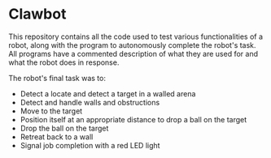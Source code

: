 # Clawbot
This repository contains all the code used to test various functionalities of a robot, along with the program to autonomously complete the robot's task. All programs have a commented description of what they are used for and what the robot does in response.

The robot's final task was to:
- Detect a locate and detect a target in a walled arena
- Detect and handle walls and obstructions
- Move to the target
- Position itself at an appropriate distance to drop a ball on the target
- Drop the ball on the target
- Retreat back to a wall
- Signal job completion with a red LED light
